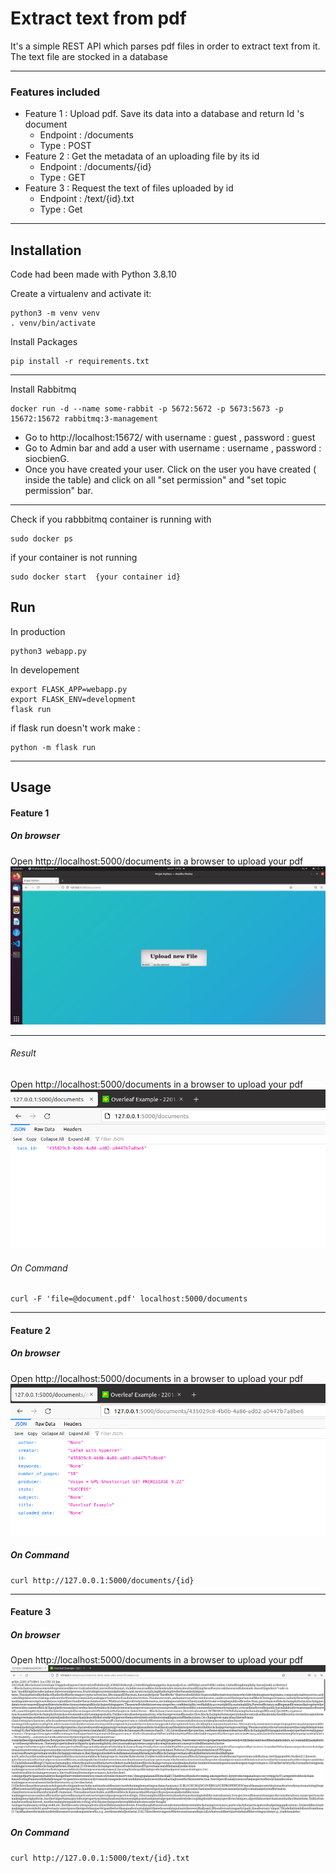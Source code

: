 # Extract text from pdf 

It's a simple REST API which parses pdf files in order to extract text from it.
The text file are stocked in a database

***

### Features included 

 *  Feature 1 :  Upload pdf. Save its data into a database and return Id 's document
      * Endpoint : /documents
      * Type : POST
 *  Feature 2 : Get the metadata of an uploading file by its id  
      * Endpoint : /documents/{id}
      * Type : GET
 *  Feature 3 : Request the text of files uploaded by id
      * Endpoint : /text/{id}.txt
      * Type : Get

***
## Installation 

Code had been made with Python 3.8.10

Create a virtualenv and activate it:

```shell
python3 -m venv venv
. venv/bin/activate
```
Install Packages 

```shell
pip install -r requirements.txt
```
***
Install Rabbitmq 

```shell
docker run -d --name some-rabbit -p 5672:5672 -p 5673:5673 -p 15672:15672 rabbitmq:3-management
```
* Go to http://localhost:15672/ with username : guest , password : guest 
* Go to Admin bar and add a user with username : username , password : siocbienG. 
* Once you have created your user. Click on the user you have created ( inside the table) and click on all "set permission" and "set topic permission" bar.  

***
Check if you rabbbitmq container is running with 

```shell
sudo docker ps 
```
if your container is not running 

```shell
sudo docker start  {your container id}
```

## Run 

In production 

```shell
python3 webapp.py
```
In developement 

```shell
export FLASK_APP=webapp.py
export FLASK_ENV=development
flask run
```
if flask run doesn't work make : 
```shell
python -m flask run
```

***
## Usage

#### Feature 1

##### On browser

Open http://localhost:5000/documents in a browser to upload your pdf 
![GitHub Logo](/images/documents.png)

***

###### Result 

Open http://localhost:5000/documents in a browser to upload your pdf 
![GitHub Logo](/images/document_return_id.png)

###### On Command 

```shell
curl -F 'file=@document.pdf' localhost:5000/documents
```
***
#### Feature 2

##### On browser

Open http://localhost:5000/documents in a browser to upload your pdf 
![GitHub Logo](/images/get-metadata.png)

##### On Command 

```shell
curl http://127.0.0.1:5000/documents/{id}
```
***
#### Feature 3 

##### On browser

Open http://localhost:5000/documents in a browser to upload your pdf 
![GitHub Logo](/images/Get-text.png)

##### On Command 

```shell
curl http://127.0.0.1:5000/text/{id}.txt
```



